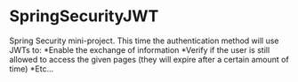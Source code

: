 # SpringSecurityJWT

Spring Security mini-project. This time the authentication method will use JWTs to:
  *Enable the exchange of information
  *Verify if the user is still allowed to access the given pages (they will expire after a certain amount of time)
  *Etc...
